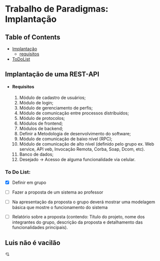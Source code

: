 # Trabalho de Paradigmas: Implantação

## Table of Contents

- [Implantação](#implantação-de-uma-rest-api)
  * [requisitos](#requisitos)
- [ToDoList](#to-do-list)



## Implantação de uma REST-API

* #### Requisitos
    1. Módulo de cadastro de usuários;
    2. Módulo de login;
    3. Módulo de gerenciamento de perfis;
    4. Módulo de comunicação entre processos distribuídos;
    5. Módulo de protocolos;
    6. Módulos de frontend;
    7. Módulos de backend;
    8. Definir a Metodologia de desenvolvimento do software;
    9. Módulo de comunicação de baixo nível (RPC);
    10. Módulo de comunicação de alto nível (definido pelo grupo ex. Web service, API veb, Invocação Remota, Corba, Soap, Dcom, etc).
    11. Banco de dados;
    12. Desejado -> Acesso de alguma funcionalidade via celular.
 
### To Do List:
- [x] Definir em grupo 
- [ ] Fazer a proposta de um sistema ao professor
- [ ] Na apresentação da proposta o grupo deverá mostrar uma modelagem básica que mostre o funcionamento do sistema
- [ ] Relatório sobre a proposta (contendo: Título do projeto, nome dos integrantes do grupo, descrição da proposta e detalhamento das funcionalidades principais).


## Luis não é vacilão

:cupid:



